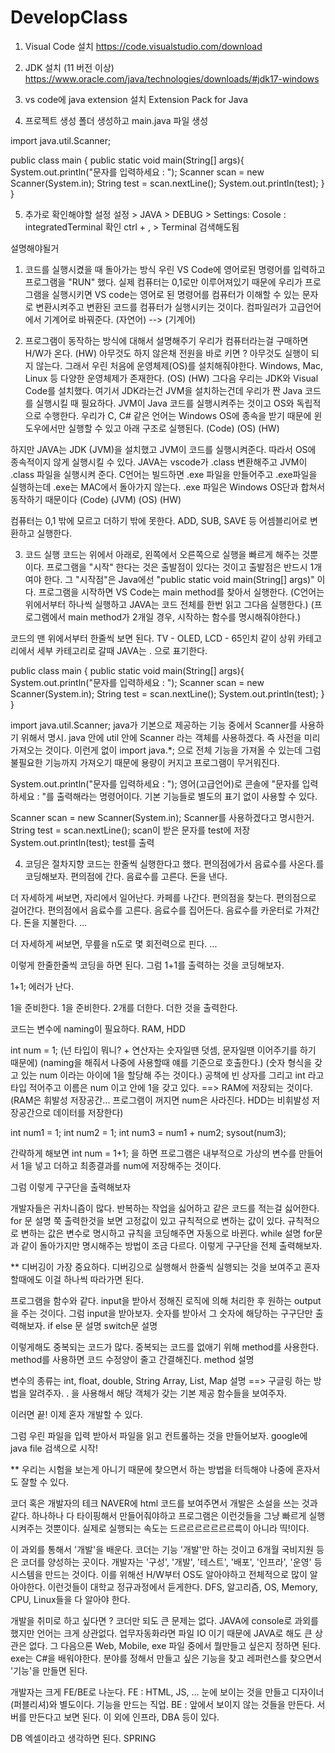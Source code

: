 # DevelopClass


1. Visual Code 설치
https://code.visualstudio.com/download

2. JDK 설치 (11 버전 이상)
https://www.oracle.com/java/technologies/downloads/#jdk17-windows

3. vs code에 java extension 설치
Extension Pack for Java

4. 프로젝트 생성
폴더 생성하고 main.java 파일 생성

import java.util.Scanner;

public class main {
    public static void main(String[] args){
        System.out.println("문자를 입력하세요 : ");
        Scanner scan = new Scanner(System.in);
        String test = scan.nextLine();
        System.out.println(test);
    }
}


5. 추가로 확인해야할 설정
설정 > JAVA > DEBUG > Settings: Cosole : integratedTerminal 확인
ctrl + , > Terminal 검색해도됨



설명해야될거
1. 코드를 실행시켰을 때 돌아가는 방식
우린 VS Code에 영어로된 명령어를 입력하고 프로그램을 "RUN" 했다.
실제 컴퓨터는 0,1로만 이루어져있기 때문에
우리가 프로그램을 실행시키면 VS code는 영어로 된 명령어를 컴퓨터가 이해할 수 있는 문자로 변환시켜주고
변환된 코드를 컴퓨터가 실행시키는 것이다.
컴파일러가 고급언어에서 기계어로 바꿔준다. (자연어) --> (기계어)


2. 프로그램이 동작하는 방식에 대해서 설명해주기
우리가 컴퓨터라는걸 구매하면 H/W가 온다.
(HW)
아무것도 하지 않은채 전원을 바로 키면 ? 아무것도 실행이 되지 않는다.
그래서 우린 처음에 운영체제(OS)를 설치해줘야한다.
Windows, Mac, Linux 등 다양한 운영체제가 존재한다.
(OS)
(HW)
그다음 우리는 JDK와 Visual Code를 설치했다.
여기서 JDK라는건 JVM을 설치하는건데 우리가 짠 Java 코드를 실행시킬 때 필요하다.
JVM이 Java 코드를 실행시켜주는 것이고 OS와 독립적으로 수행한다.
우리가 C, C# 같은 언어는 Windows OS에 종속을 받기 때문에 윈도우에서만 실행할 수 있고 아래 구조로 실행된다.
(Code)
(OS)
(HW)

하지만 JAVA는 JDK (JVM)을 설치했고 JVM이 코드를 실행시켜준다. 따라서 OS에 종속적이지 않게 실행시킬 수 있다.
JAVA는 vscode가 .class 변환해주고 JVM이 .class 파일을 실행시켜 준다.
C언어는 빌드하면 .exe 파일을 만들어주고 .exe파일을 실행하는데 .exe는 MAC에서 돌아가지 않는다.
.exe 파일은 Windows OS단과 합쳐서 동작하기 때문이다
(Code)
(JVM)
(OS)
(HW)

컴퓨터는 0,1 밖에 모르고 더하기 밖에 못한다.
ADD, SUB, SAVE 등 어셈블리어로 변환하고 실행한다.


3. 코드 실행
코드는 위에서 아래로, 왼쪽에서 오른쪽으로 실행을 빠르게 해주는 것뿐이다.
프로그램을 "시작" 한다는 것은 출발점이 있다는 것이고 출발점은 반드시 1개여야 한다.
그 "시작점"은 Java에선 "public static void main(String[] args)" 이다.
프로그램을 시작하면 VS Code는 main method를 찾아서 실행한다.
(C언어는 위에서부터 하나씩 실행하고 JAVA는 코드 전체를 한번 읽고 그다음 실행한다.)
(프로그램에서 main method가 2개일 경우, 시작하는 함수를 명시해줘야한다.)

코드의 맨 위에서부터 한줄씩 보면 된다.
TV - OLED, LCD - 65인치 같이 상위 카테고리에서 세부 카테고리로 갈때 JAVA는 . 으로 표기한다.

public class main {
    public static void main(String[] args){
        System.out.println("문자를 입력하세요 : ");
        Scanner scan = new Scanner(System.in);
        String test = scan.nextLine();
        System.out.println(test);
    }
}

import java.util.Scanner;
	java가 기본으로 제공하는 기능 중에서 Scanner를 사용하기 위해서 명시.
	java 안에 util 안에 Scanner 라는 객체를 사용하겠다. 즉 사전을 미리 가져오는 것이다.
	이런게 없이 import java.*; 으로 전체 기능을 가져올 수 있는데 그럼 불필요한 기능까지 가져오기 때문에 용량이 커지고 프로그램이 무거워진다.
	
System.out.println("문자를 입력하세요 : ");
  영어(고급언어)로 콘솔에 "문자를 입력하세요 : "를 출력해라는 명령어이다.
  기본 기능들로 별도의 표기 없이 사용할 수 있다.

Scanner scan = new Scanner(System.in);
	Scanner를 사용하겠다고 명시한거.
String test = scan.nextLine();
	scan이 받은 문자를 test에 저장
System.out.println(test);
	test를 출력
  

4. 코딩은 절차지향
코드는 한줄씩 실행한다고 했다. 
편의점에가서 음료수를 사온다.를 코딩해보자.
	편의점에 간다.
	음료수를 고른다.
	돈을 낸다.

더 자세하게 써보면,
	자리에서 일어난다.
	카페를 나간다.
	편의점을 찾는다.
	편의점으로 걸어간다.
	편의점에서 음료수를 고른다.
	음료수를 집어든다.
	음료수를 카운터로 가져간다.
	돈을 지불한다.
	...
	
더 자세하게 써보면,
	무릎을 n도로 몇 회전력으로 핀다.
	...
	
이렇게 한줄한줄씩 코딩을 하면 된다.
그럼 1+1를 출력하는 것을 코딩해보자.

1+1; 에러가 난다.

1을 준비한다.
1을 준비한다.
2개를 더한다.
더한 것을 출력한다.

코드는 변수에 naming이 필요하다.
RAM, HDD


int 	num = 1;
(넌 타입이 뭐니? + 연산자는 숫자일땐 덧셈, 문자일땐 이어주기를 하기 때문에)
(naming을 해줘서 나중에 사용할때 얘를 기준으로 호출한다.)
(숫자 형식을 갖고 있는 num 이라는 아이에 1을 할당해 주는 것이다.)
공책에 빈 상자를 그리고 int 라고 타입 적어주고 이름은 num 이고 안에 1을 갖고 있다. ==> RAM에 저장되는 것이다.
(RAM은 휘발성 저장공간... 프로그램이 꺼지면 num은 사라진다. HDD는 비휘발성 저장공간으로 데이터를 저장한다)

int num1 = 1;
int num2 = 1;
int num3 = num1 + num2;
sysout(num3);


간략하게 해보면 int num = 1+1; 을 하면 프로그램은 내부적으로 가상의 변수를 만들어서 1을 넣고 더하고 최종결과를 num에 저장해주는 것이다.


그럼 이렇게 구구단을 출력해보자


개발자들은 귀차니즘이 많다. 반복하는 작업을 싫어하고 같은 코드를 적는걸 싫어한다. 
for 문 설명
	쭉 출력한것을 보면 고정값이 있고 규칙적으로 변하는 값이 있다.
	규칙적으로 변하는 값은 변수로 명시하고 규칙을 코딩해주면 자동으로 바뀐다.
while 설명
	for문과 같이 돌아가지만 명시해주는 방법이 조금 다르다.
이렇게 구구단을 전체 출력해보자.

** 디버깅이 가장 중요하다. 디버깅으로 실행해서 한줄씩 실행되는 것을 보여주고 혼자 할때에도 이걸 하나씩 따라가면 된다.

프로그램을 함수와 같다. input을 받아서 정해진 로직에 의해 처리한 후 원하는 output을 주는 것이다.
그럼 input을 받아보자. 숫자를 받아서 그 숫자에 해당하는 구구단만 출력해보자.
if else 문 설명
switch문 설명

이렇게해도 중복되는 코드가 많다. 중복되는 코드를 없애기 위해 method를 사용한다.
method를 사용하면 코드 수정양이 줄고 간결해진다.
method 설명

변수의 종류는
int, float, double, String
Array, List, Map 설명 ==> 구글링 하는 방법을 알려주자.
. 을 사용해서 해당 객체가 갖는 기본 제공 함수들을 보여주자.

이러면 끝! 이제 혼자 개발할 수 있다.



그럼 우린 파일을 입력 받아서 파일을 읽고 컨트롤하는 것을 만들어보자.
google에 java file 검색으로 시작!


** 우리는 시험을 보는게 아니기 때문에 찾으면서 하는 방법을 터득해야 나중에 혼자서도 잘할 수 있다.



코더 혹은 개발자의 테크
NAVER에 html 코드를 보여주면서 개발은 소설을 쓰는 것과 같다. 
하나하나 다 타이핑해서 만들어줘야하고 프로그램은 이런것들을 그냥 빠르게 실행시켜주는 것뿐이다.
실제로 실행되는 속도는 드르르르르르르르륵이 아니라 띡!이다.

이 과외를 통해서 '개발'을 배운다.
코더는 기능 '개발'만 하는 것이고 6개월 국비지원 등은 코더를 양성하는 곳이다.
개발자는 '구성', '개발', '테스트', '배포', '인프라', '운영' 등 시스템을 만드는 것이다.
이를 위해선 H/W부터 OS도 알아야하고 전체적으로 많이 알아야한다. 
이런것들이 대학교 정규과정에서 듣게한다. DFS, 알고리즘, OS, Memory, CPU, Linux들을 다 알아야 한다.

개발을 취미로 하고 싶다면 ? 코더만 되도 큰 문제는 없다.
JAVA에 console로 과외를 했지만 언어는 크게 상관없다.
업무자동화라면 파일 IO 이기 때문에 JAVA로 해도 큰 상관은 없다.
그 다음으론 Web, Mobile, exe 파일 중에서 뭘만들고 싶은지 정하면 된다. exe는 C#을 배워야한다.
분야를 정해서 만들고 싶은 기능을 찾고 레퍼런스를 찾으면서 '기능'을 만들면 된다.


개발자는 크게 FE/BE로 나눈다.
	FE : HTML, JS, ... 눈에 보이는 것을 만들고 디자이너(퍼블리셔)와 별도이다. 기능을 만드는 직업.
	BE : 앞에서 보이지 않는 것들을 만든다. 서버를 만든다고 보면 된다.
이 외에 인프라, DBA 등이 있다.


DB
	엑셀이라고 생각하면 된다.
SPRING
